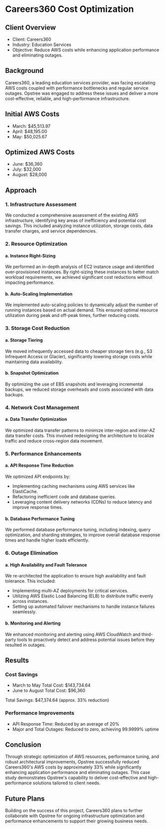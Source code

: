 # Careers360 Cost Optimization

## Client Overview

- Client: Careers360  
- Industry: Education Services  
- Objective: Reduce AWS costs while enhancing application performance and eliminating outages.

## Background

Careers360, a leading education services provider, was facing escalating AWS costs coupled with performance bottlenecks and regular service outages. Opstree was engaged to address these issues and deliver a more cost-effective, reliable, and high-performance infrastructure.

## Initial AWS Costs

- March: $45,513.97
- April: $48,195.00
- May: $50,025.67

## Optimized AWS Costs

- June: $36,360
- July: $32,000
- August: $28,000

## Approach

### 1. Infrastructure Assessment

We conducted a comprehensive assessment of the existing AWS infrastructure, identifying key areas of inefficiency and potential cost savings. This included analyzing instance utilization, storage costs, data transfer charges, and service dependencies.

### 2. Resource Optimization

#### a. Instance Right-Sizing

We performed an in-depth analysis of EC2 instance usage and identified over-provisioned instances. By right-sizing these instances to better match workload requirements, we achieved significant cost reductions without impacting performance.

#### b. Auto-Scaling Implementation

We implemented auto-scaling policies to dynamically adjust the number of running instances based on actual demand. This ensured optimal resource utilization during peak and off-peak times, further reducing costs.

### 3. Storage Cost Reduction

#### a. Storage Tiering

We moved infrequently accessed data to cheaper storage tiers (e.g., S3 Infrequent Access or Glacier), significantly lowering storage costs while maintaining data availability.

#### b. Snapshot Optimization

By optimizing the use of EBS snapshots and leveraging incremental backups, we reduced storage overheads and costs associated with data backups.

### 4. Network Cost Management

#### a. Data Transfer Optimization

We optimized data transfer patterns to minimize inter-region and inter-AZ data transfer costs. This involved redesigning the architecture to localize traffic and reduce cross-region data movement.

### 5. Performance Enhancements

#### a. API Response Time Reduction

We optimized API endpoints by:

- Implementing caching mechanisms using AWS services like ElastiCache.
- Refactoring inefficient code and database queries.
- Leveraging content delivery networks (CDNs) to reduce latency and improve response times.

#### b. Database Performance Tuning

We performed database performance tuning, including indexing, query optimization, and sharding strategies, to improve overall database response times and handle higher loads efficiently.

### 6. Outage Elimination

#### a. High Availability and Fault Tolerance

We re-architected the application to ensure high availability and fault tolerance. This included:

- Implementing multi-AZ deployments for critical services.
- Utilizing AWS Elastic Load Balancing (ELB) to distribute traffic evenly across instances.
- Setting up automated failover mechanisms to handle instance failures seamlessly.

#### b. Monitoring and Alerting

We enhanced monitoring and alerting using AWS CloudWatch and third-party tools to proactively detect and address potential issues before they resulted in outages.

## Results

### Cost Savings

- March to May Total Cost: $143,734.64
- June to August Total Cost: $96,360

Total Savings: $47,374.64 (approx. 33% reduction)

### Performance Improvements

- API Response Time: Reduced by an average of 20%
- Major and Total Outages: Reduced to zero, achieving 99.9999% uptime

## Conclusion

Through strategic optimization of AWS resources, performance tuning, and robust architectural improvements, Opstree successfully reduced Careers360's AWS costs by approximately 33% while significantly enhancing application performance and eliminating outages. This case study demonstrates Opstree's capability to deliver cost-effective and high-performance solutions tailored to client needs.

## Future Plans

Building on the success of this project, Careers360 plans to further collaborate with Opstree for ongoing infrastructure optimization and performance enhancements to support their growing business needs.
